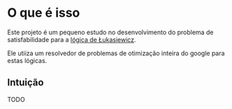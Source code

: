 
# O que é isso

Este projeto é um pequeno estudo no desenvolvimento do problema de satisfabilidade para a
[lógica de Łukasiewicz](https://en.wikipedia.org/wiki/%C5%81ukasiewicz_logic).

Ele utiiza um resolvedor de problemas de otimização inteira do google para
estas lógicas.

## Intuição

TODO



